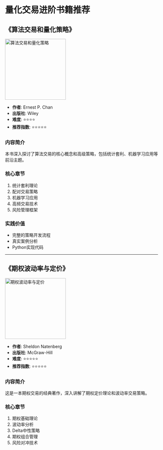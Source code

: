 # 量化交易进阶书籍推荐

## 《算法交易和量化策略》
<img src="../images/algo-trading.jpg" alt="算法交易和量化策略" width="200"/>

- **作者**: Ernest P. Chan
- **出版社**: Wiley
- **难度**: ⭐⭐⭐⭐
- **推荐指数**: ⭐⭐⭐⭐⭐

### 内容简介
本书深入探讨了算法交易的核心概念和高级策略，包括统计套利、机器学习应用等前沿主题。

### 核心章节
1. 统计套利理论
2. 配对交易策略
3. 机器学习应用
4. 高频交易技术
5. 风险管理框架

### 实践价值
- 完整的策略开发流程
- 真实案例分析
- Python实现代码

---

## 《期权波动率与定价》
<img src="../images/options-volatility.jpg" alt="期权波动率与定价" width="200"/>

- **作者**: Sheldon Natenberg
- **出版社**: McGraw-Hill
- **难度**: ⭐⭐⭐⭐⭐
- **推荐指数**: ⭐⭐⭐⭐⭐

### 内容简介
这是一本期权交易的经典著作，深入讲解了期权定价理论和波动率交易策略。

### 核心章节
1. 期权基础理论
2. 波动率分析
3. Delta中性策略
4. 期权组合管理
5. 风险对冲技术 